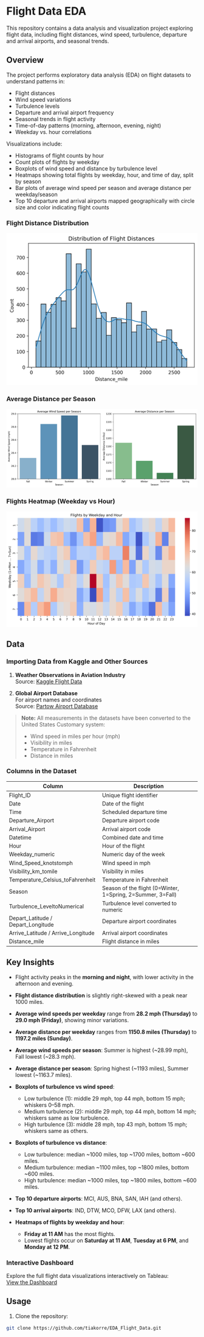 # Flight Data EDA

This repository contains a data analysis and visualization project exploring flight data, including flight distances, wind speed, turbulence, departure and arrival airports, and seasonal trends.

## Overview

The project performs exploratory data analysis (EDA) on flight datasets to understand patterns in:

- Flight distances
- Wind speed variations
- Turbulence levels
- Departure and arrival airport frequency
- Seasonal trends in flight activity
- Time-of-day patterns (morning, afternoon, evening, night)
- Weekday vs. hour correlations

Visualizations include:

- Histograms of flight counts by hour
- Count plots of flights by weekday
- Boxplots of wind speed and distance by turbulence level
- Heatmaps showing total flights by weekday, hour, and time of day, split by season
- Bar plots of average wind speed per season and average distance per weekday/season
- Top 10 departure and arrival airports mapped geographically with circle size and color indicating flight counts
### Flight Distance Distribution
![Flight Distance Distribution](flight_distance.png)

### Average Distance per Season
![Average Distance per Season](avg_distance_season.png)

### Flights Heatmap (Weekday vs Hour)
![Flights Heatmap](flights_heatmap.png)


## Data

### Importing Data from Kaggle and Other Sources

1. **Weather Observations in Aviation Industry**  
   Source: [Kaggle Flight Data](https://www.kaggle.com/datasets/aadharshviswanath/flight-data)

2. **Global Airport Database**  
   For airport names and coordinates  
   Source: [Partow Airport Database](https://www.partow.net/miscellaneous/airportdatabase/)

> **Note:** All measurements in the datasets have been converted to the United States Customary system:
> - Wind speed in miles per hour (mph)  
> - Visibility in miles  
> - Temperature in Fahrenheit  
> - Distance in miles  

### Columns in the Dataset

| Column | Description |
|--------|-------------|
| Flight_ID | Unique flight identifier |
| Date | Date of the flight |
| Time | Scheduled departure time |
| Departure_Airport | Departure airport code |
| Arrival_Airport | Arrival airport code |
| Datetime | Combined date and time |
| Hour | Hour of the flight |
| Weekday_numeric | Numeric day of the week |
| Wind_Speed_knotstomph | Wind speed in mph |
| Visibility_km_tomile | Visibility in miles |
| Temperature_Celsius_toFahrenheit | Temperature in Fahrenheit |
| Season | Season of the flight (0=Winter, 1=Spring, 2=Summer, 3=Fall) |
| Turbulence_LeveltoNumerical | Turbulence level converted to numeric |
| Depart_Latitude / Depart_Longitude | Departure airport coordinates |
| Arrive_Latitude / Arrive_Longitude | Arrival airport coordinates |
| Distance_mile | Flight distance in miles |



## Key Insights

- Flight activity peaks in the **morning and night**, with lower activity in the afternoon and evening.
- **Flight distance distribution** is slightly right-skewed with a peak near 1000 miles.

- **Average wind speeds per weekday** range from **28.2 mph (Thursday)** to **29.0 mph (Friday)**, showing minor variations.
- **Average distance per weekday** ranges from **1150.8 miles (Thursday)** to **1197.2 miles (Sunday)**.
- **Average wind speeds per season**: Summer is highest (~28.99 mph), Fall lowest (~28.3 mph).  
- **Average distance per season**: Spring highest (~1193 miles), Summer lowest (~1163.7 miles).

- **Boxplots of turbulence vs wind speed**:  
  - Low turbulence (1): middle 29 mph, top 44 mph, bottom 15 mph; whiskers 0–58 mph.  
  - Medium turbulence (2): middle 29 mph, top 44 mph, bottom 14 mph; whiskers same as low turbulence.  
  - High turbulence (3): middle 28 mph, top 43 mph, bottom 15 mph; whiskers same as others.
- **Boxplots of turbulence vs distance**:  
  - Low turbulence: median ~1000 miles, top ~1700 miles, bottom ~600 miles.  
  - Medium turbulence: median ~1100 miles, top ~1800 miles, bottom ~600 miles.  
  - High turbulence: median ~1000 miles, top ~1800 miles, bottom ~600 miles.
- **Top 10 departure airports**: MCI, AUS, BNA, SAN, IAH (and others).
- **Top 10 arrival airports**: IND, DTW, MCO, DFW, LAX (and others).  


- **Heatmaps of flights by weekday and hour**:  
  - **Friday at 11 AM** has the most flights.  
  - Lowest flights occur on **Saturday at 11 AM**, **Tuesday at 6 PM**, and **Monday at 12 PM**. 

### Interactive Dashboard
Explore the full flight data visualizations interactively on Tableau:  
[View the Dashboard](https://public.tableau.com/views/Flight_EDA_VIZ/Distrbutionofflightdistances?:language=en-US&:sid=&:redirect=auth&:display_count=n&:origin=viz_share_link)


## Usage

1. Clone the repository:
```bash
git clone https://github.com/tiakorre/EDA_Flight_Data.git
